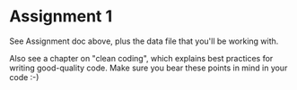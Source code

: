# Assignment 1

See Assignment doc above, plus the data file that you'll be working with. 

Also see a chapter on "clean coding", which explains best practices for writing good-quality code. Make sure you bear these points in mind in your code :-) 
